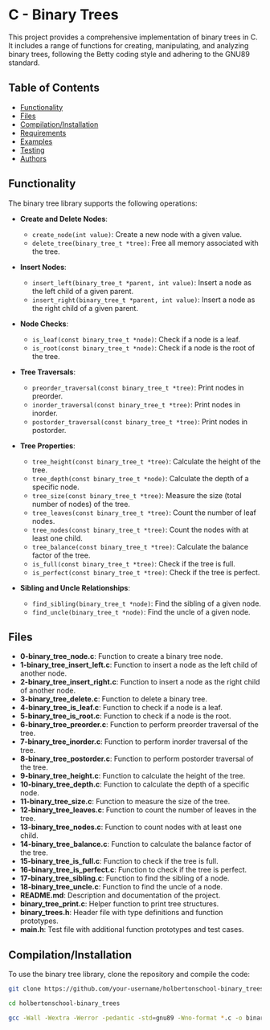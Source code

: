 # C - Binary Trees

This project provides a comprehensive implementation of binary trees in C. It includes a range of functions for creating, manipulating, and analyzing binary trees, following the Betty coding style and adhering to the GNU89 standard.

## Table of Contents

- [Functionality](#functionality)
- [Files](#files)
- [Compilation/Installation](#compilationinstallation)
- [Requirements](#requirements)
- [Examples](#examples)
- [Testing](#testing)
- [Authors](#authors)

## Functionality

The binary tree library supports the following operations:

- **Create and Delete Nodes**:
  - `create_node(int value)`: Create a new node with a given value.
  - `delete_tree(binary_tree_t *tree)`: Free all memory associated with the tree.

- **Insert Nodes**:
  - `insert_left(binary_tree_t *parent, int value)`: Insert a node as the left child of a given parent.
  - `insert_right(binary_tree_t *parent, int value)`: Insert a node as the right child of a given parent.

- **Node Checks**:
  - `is_leaf(const binary_tree_t *node)`: Check if a node is a leaf.
  - `is_root(const binary_tree_t *node)`: Check if a node is the root of the tree.

- **Tree Traversals**:
  - `preorder_traversal(const binary_tree_t *tree)`: Print nodes in preorder.
  - `inorder_traversal(const binary_tree_t *tree)`: Print nodes in inorder.
  - `postorder_traversal(const binary_tree_t *tree)`: Print nodes in postorder.

- **Tree Properties**:
  - `tree_height(const binary_tree_t *tree)`: Calculate the height of the tree.
  - `tree_depth(const binary_tree_t *node)`: Calculate the depth of a specific node.
  - `tree_size(const binary_tree_t *tree)`: Measure the size (total number of nodes) of the tree.
  - `tree_leaves(const binary_tree_t *tree)`: Count the number of leaf nodes.
  - `tree_nodes(const binary_tree_t *tree)`: Count the nodes with at least one child.
  - `tree_balance(const binary_tree_t *tree)`: Calculate the balance factor of the tree.
  - `is_full(const binary_tree_t *tree)`: Check if the tree is full.
  - `is_perfect(const binary_tree_t *tree)`: Check if the tree is perfect.

- **Sibling and Uncle Relationships**:
  - `find_sibling(binary_tree_t *node)`: Find the sibling of a given node.
  - `find_uncle(binary_tree_t *node)`: Find the uncle of a given node.

## Files

- **0-binary_tree_node.c**: Function to create a binary tree node.
- **1-binary_tree_insert_left.c**: Function to insert a node as the left child of another node.
- **2-binary_tree_insert_right.c**: Function to insert a node as the right child of another node.
- **3-binary_tree_delete.c**: Function to delete a binary tree.
- **4-binary_tree_is_leaf.c**: Function to check if a node is a leaf.
- **5-binary_tree_is_root.c**: Function to check if a node is the root.
- **6-binary_tree_preorder.c**: Function to perform preorder traversal of the tree.
- **7-binary_tree_inorder.c**: Function to perform inorder traversal of the tree.
- **8-binary_tree_postorder.c**: Function to perform postorder traversal of the tree.
- **9-binary_tree_height.c**: Function to calculate the height of the tree.
- **10-binary_tree_depth.c**: Function to calculate the depth of a specific node.
- **11-binary_tree_size.c**: Function to measure the size of the tree.
- **12-binary_tree_leaves.c**: Function to count the number of leaves in the tree.
- **13-binary_tree_nodes.c**: Function to count nodes with at least one child.
- **14-binary_tree_balance.c**: Function to calculate the balance factor of the tree.
- **15-binary_tree_is_full.c**: Function to check if the tree is full.
- **16-binary_tree_is_perfect.c**: Function to check if the tree is perfect.
- **17-binary_tree_sibling.c**: Function to find the sibling of a node.
- **18-binary_tree_uncle.c**: Function to find the uncle of a node.
- **README.md**: Description and documentation of the project.
- **binary_tree_print.c**: Helper function to print tree structures.
- **binary_trees.h**: Header file with type definitions and function prototypes.
- **main.h**: Test file with additional function prototypes and test cases.

## Compilation/Installation

To use the binary tree library, clone the repository and compile the code:

```bash
git clone https://github.com/your-username/holbertonschool-binary_trees.git

cd holbertonschool-binary_trees

gcc -Wall -Wextra -Werror -pedantic -std=gnu89 -Wno-format *.c -o binary_trees
